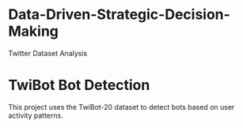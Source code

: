 # Data-Driven-Strategic-Decision-Making
Twitter Dataset Analysis


# TwiBot Bot Detection

This project uses the TwiBot-20 dataset to detect bots based on user activity patterns.

